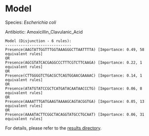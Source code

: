 
# Model

Species: *Escherichia coli*

Antibiotic: Amoxicillin_Clavulanic_Acid

```
Model (Disjunction - 6 rules):
------------------------------
Presence(AAGTATTGGTTTGGTAAAGGGCTTAATTTTA) [Importance: 0.49, 58 equivalent rules]
OR
Presence(AGCGTATCACGAGGCCCTTTCGTCTTCAAGA) [Importance: 0.22, 1 equivalent rules]
OR
Presence(CTTGGGGTCTGACGCTCAGTGGAACGAAAAC) [Importance: 0.14, 1 equivalent rules]
OR
Presence(ATATGTATCCGCTCATGATACAATAACCCTG) [Importance: 0.06, 8 equivalent rules]
OR
Presence(AAAATTTGATGAAGTAAAAGCAGTACGGTGA) [Importance: 0.05, 13 equivalent rules]
OR
Presence(AAAATACTTCGGCTACAGGTATGCCTGCAAT) [Importance: 0.06, 31 equivalent rules]

```

For details, please refer to the [results directory](../../../../../results/scm_b/escherichia%20coli/amoxicillin_clavulanic_acid/repeat_7/).

